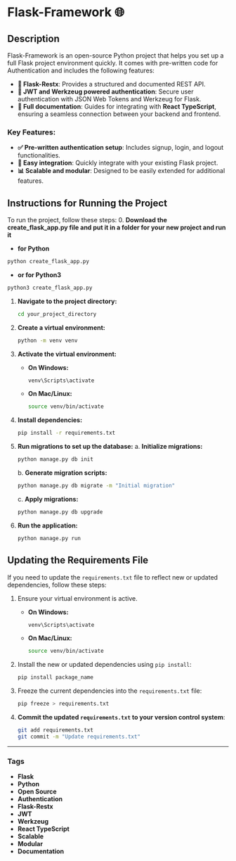 # Flask-Framework 🌐

## Description

Flask-Framework is an open-source Python project that helps you set up a full Flask project environment quickly. It comes with pre-written code for Authentication and includes the following features:

- **🧩 Flask-Restx**: Provides a structured and documented REST API.
- **🔐 JWT and Werkzeug powered authentication**: Secure user authentication with JSON Web Tokens and Werkzeug for Flask.
- **📘 Full documentation**: Guides for integrating with **React TypeScript**, ensuring a seamless connection between your backend and frontend.

### Key Features:

- **✅ Pre-written authentication setup**: Includes signup, login, and logout functionalities.
- **🔌 Easy integration**: Quickly integrate with your existing Flask project.
- **📊 Scalable and modular**: Designed to be easily extended for additional features.

## Instructions for Running the Project

To run the project, follow these steps:
0. **Download the create_flask_app.py file and put it in a folder for your new project and run it**

- **for Python**

```bash
python create_flask_app.py
```

- **or for Python3**

```bash
python3 create_flask_app.py
```

1. **Navigate to the project directory:**

   ```bash
   cd your_project_directory
   ```

2. **Create a virtual environment:**

   ```bash
   python -m venv venv
   ```

3. **Activate the virtual environment:**

   - **On Windows:**
     ```bash
     venv\Scripts\activate
     ```
   - **On Mac/Linux:**
     ```bash
     source venv/bin/activate
     ```

4. **Install dependencies:**

   ```bash
   pip install -r requirements.txt
   ```

5. **Run migrations to set up the database:**
   a. **Initialize migrations:**

   ```bash
   python manage.py db init
   ```

   b. **Generate migration scripts:**

   ```bash
   python manage.py db migrate -m "Initial migration"
   ```

   c. **Apply migrations:**

   ```bash
   python manage.py db upgrade
   ```

6. **Run the application:**
   ```bash
   python manage.py run
   ```

## Updating the Requirements File

If you need to update the `requirements.txt` file to reflect new or updated dependencies, follow these steps:

1. Ensure your virtual environment is active.

   - **On Windows:**
     ```bash
     venv\Scripts\activate
     ```
   - **On Mac/Linux:**
     ```bash
     source venv/bin/activate
     ```

2. Install the new or updated dependencies using `pip install`:

   ```bash
   pip install package_name
   ```

3. Freeze the current dependencies into the `requirements.txt` file:

   ```bash
   pip freeze > requirements.txt
   ```

4. **Commit the updated `requirements.txt` to your version control system**:
   ```bash
   git add requirements.txt
   git commit -m "Update requirements.txt"
   ```

---

### Tags

- **Flask**
- **Python**
- **Open Source**
- **Authentication**
- **Flask-Restx**
- **JWT**
- **Werkzeug**
- **React TypeScript**
- **Scalable**
- **Modular**
- **Documentation**
